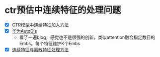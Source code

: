 

# ctr预估中连续特征的处理问题

* [X] [CTR模型中连续特征加入方法](https://zhuanlan.zhihu.com/p/480030543)
* [X] [华为AutoDis](https://zhuanlan.zhihu.com/p/415610118?utm_source=wechat_session&utm_medium=social&utm_oi=860087706183692288)
  * 看了一遍blog，感觉也不是很强的创新，类似attention融合指定数目的Embs。每个特征维护K个Embs
* [X] [连续特征与离散特征处理方法](https://blog.csdn.net/u014135752/article/details/80789251)
